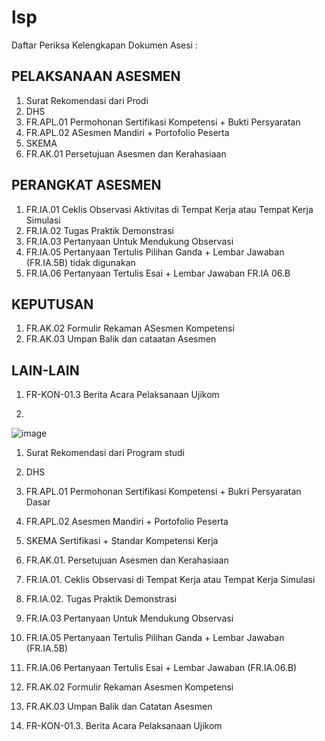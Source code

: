# lsp
Daftar Periksa Kelengkapan Dokumen Asesi :
## PELAKSANAAN ASESMEN

1. Surat Rekomendasi dari Prodi
2. DHS
3. FR.APL.01 Permohonan Sertifikasi Kompetensi + Bukti Persyaratan
4. FR.APL.02 ASesmen Mandiri + Portofolio Peserta
5. SKEMA
6. FR.AK.01 Persetujuan Asesmen dan Kerahasiaan

## PERANGKAT ASESMEN

1. FR.IA.01 Ceklis Observasi Aktivitas di Tempat Kerja atau Tempat Kerja Simulasi
2. FR.IA.02 Tugas Praktik Demonstrasi
3. FR.IA.03 Pertanyaan Untuk Mendukung Observasi
4. FR.IA.05 Pertanyaan Tertulis Pilihan Ganda + Lembar Jawaban (FR.IA.5B) tidak digunakan
5. FR.IA.06 Pertanyaan Tertulis Esai + Lembar Jawaban FR.IA 06.B

## KEPUTUSAN

1. FR.AK.02 Formulir Rekaman ASesmen Kompetensi
2. FR.AK.03 Umpan Balik dan cataatan Asesmen

## LAIN-LAIN

1. FR-KON-01.3 Berita Acara Pelaksanaan Ujikom

2. 
![image](https://github.com/bukped/lsp/assets/11188109/a56ef2fa-d994-4c9b-8407-e450f80b553f)

1. Surat Rekomendasi dari Program studi
2. DHS
3. FR.APL.01 Permohonan Sertifikasi Kompetensi + Bukri Persyaratan Dasar
4. FR.APL.02 Asesmen Mandiri + Portofolio Peserta
5. SKEMA Sertifikasi + Standar Kompetensi Kerja
6. FR.AK.01. Persetujuan Asesmen dan Kerahasiaan

7. FR.IA.01. Ceklis Observasi di Tempat Kerja atau Tempat Kerja Simulasi
8. FR.IA.02. Tugas Praktik Demonstrasi
9. FR.IA.03 Pertanyaan Untuk Mendukung Observasi
10. FR.IA.05 Pertanyaan Tertulis Pilihan Ganda + Lembar Jawaban (FR.IA.5B)
11. FR.IA.06 Pertanyaan Tertulis Esai + Lembar Jawaban (FR.IA.06.B)

12. FR.AK.02 Formulir Rekaman Asesmen Kompetensi
13. FR.AK.03 Umpan Balik dan Catatan Asesmen
14. FR-KON-01.3. Berita Acara Pelaksanaan Ujikom
